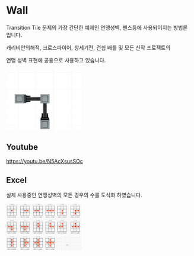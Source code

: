 # Wall

Transition Tile 문제의 가장 간단한 예제인 연맹성벽, 펜스등에 사용되어지는 방법론 입니다.

캐리비안의해적, 크로스파이어, 창세기전, 건쉽 배틀 및 모든 신작 프로젝트의 

연맹 성벽 표현에 공용으로 사용하고 있습니다.

<img src="./WALL_0110.PNG" width="40%" height="30%"></img>

## Youtube

https://youtu.be/N5AcXsusSOc

## Excel

실제 사용중인 연맹성벽의 모든 경우의 수를 도식화 하였습니다.

<img src="./WALL_TOTAL.PNG" width="40%" height="30%"></img>
